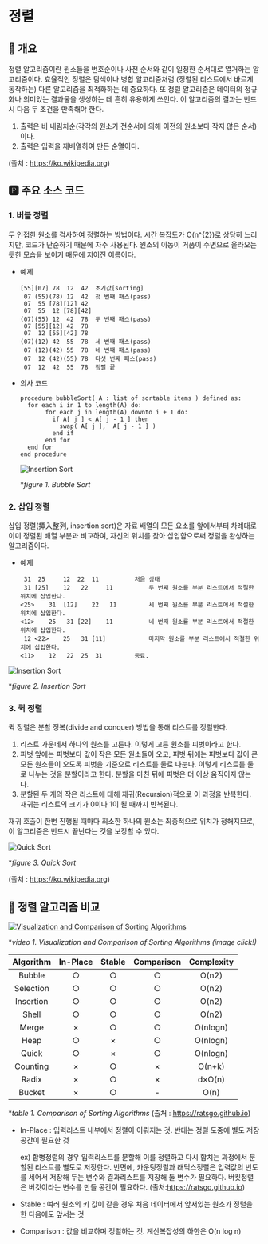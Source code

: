 # 정렬
## 📢 개요

 정렬 알고리즘이란 원소들을 번호순이나 사전 순서와 같이 일정한 순서대로 열거하는 알고리즘이다. 효율적인 정렬은 탐색이나 병합 알고리즘처럼 (정렬된 리스트에서 바르게 동작하는) 다른 알고리즘을 최적화하는 데 중요하다. 또 정렬 알고리즘은 데이터의 정규화나 의미있는 결과물을 생성하는 데 흔히 유용하게 쓰인다. 이 알고리즘의 결과는 반드시 다음 두 조건을 만족해야 한다.

 1. 출력은 비 내림차순(각각의 원소가 전순서에 의해 이전의 원소보다 작지 않은 순서)이다.
 2. 출력은 입력을 재배열하여 만든 순열이다.
 
 (출처 : https://ko.wikipedia.org)
 
 
 ## 🅿 주요 소스 코드
 ### 1. 버블 정렬 
  두 인접한 원소를 검사하여 정렬하는 방법이다. 시간 복잡도가 O(n^{2})로 상당히 느리지만, 코드가 단순하기 때문에 자주 사용된다. 원소의 이동이 거품이 수면으로 올라오는 듯한 모습을 보이기 때문에 지어진 이름이다.
  
  - 예제
  
        [55][07] 78  12  42  초기값[sorting]
         07 (55)(78) 12  42  첫 번째 패스(pass)
         07  55 [78][12] 42
         07  55  12 [78][42]
        (07)(55) 12  42  78  두 번째 패스(pass)
         07 [55][12] 42  78
         07  12 [55][42] 78
        (07)(12) 42  55  78  세 번째 패스(pass)
         07 (12)(42) 55  78  네 번째 패스(pass)
         07  12 (42)(55) 78  다섯 번째 패스(pass)
         07  12  42  55  78  정렬 끝
  
  - 의사 코드
  
        procedure bubbleSort( A : list of sortable items ) defined as:
          for each i in 1 to length(A) do:
               for each j in length(A) downto i + 1 do:
                 if A[ j ] < A[ j - 1 ] then
                   swap( A[ j ],  A[ j - 1 ] )
                 end if
               end for
          end for
        end procedure
        
    ![Insertion Sort](https://upload.wikimedia.org/wikipedia/commons/5/54/Sorting_bubblesort_anim.gif)

    **figure 1. Bubble Sort*


 ### 2. 삽입 정렬 
 삽입 정렬(揷入整列, insertion sort)은 자료 배열의 모든 요소를 앞에서부터 차례대로 이미 정렬된 배열 부분과 비교하여, 자신의 위치를 찾아 삽입함으로써 정렬을 완성하는 알고리즘이다.
 
  - 예제
  
         31	 25 	12 	22 	11			처음 상태
         31	[25]	12	 22 	11		 	두 번째 원소를 부분 리스트에서 적절한 위치에 삽입한다.
        <25>	31	[12]	22	 11		 	세 번째 원소를 부분 리스트에서 적절한 위치에 삽입한다.
        <12>	25	 31	[22]	11		 	네 번째 원소를 부분 리스트에서 적절한 위치에 삽입한다.
         12	<22>	25	 31	[11]		 	마지막 원소를 부분 리스트에서 적절한 위치에 삽입한다.
        <11>	12	 22	 25	 31		 	종료.
 
   ![Insertion Sort](http://upload.wikimedia.org/wikipedia/commons/0/0f/Insertion-sort-example-300px.gif)

   **figure 2. Insertion Sort*


 ### 3. 퀵 정렬 
퀵 정렬은 분할 정복(divide and conquer) 방법을 통해 리스트를 정렬한다.

 1. 리스트 가운데서 하나의 원소를 고른다. 이렇게 고른 원소를 피벗이라고 한다.
 2. 피벗 앞에는 피벗보다 값이 작은 모든 원소들이 오고, 피벗 뒤에는 피벗보다 값이 큰 모든 원소들이 오도록 피벗을 기준으로 리스트를 둘로 나눈다. 이렇게 리스트를 둘로 나누는 것을 분할이라고 한다. 분할을 마친 뒤에 피벗은 더 이상 움직이지 않는다.
 3. 분할된 두 개의 작은 리스트에 대해 재귀(Recursion)적으로 이 과정을 반복한다. 재귀는 리스트의 크기가 0이나 1이 될 때까지 반복된다.


재귀 호출이 한번 진행될 때마다 최소한 하나의 원소는 최종적으로 위치가 정해지므로, 이 알고리즘은 반드시 끝난다는 것을 보장할 수 있다.

   ![Quick Sort](http://upload.wikimedia.org/wikipedia/commons/6/6a/Sorting_quicksort_anim.gif)

   **figure 3. Quick Sort*

 
 (출처 : https://ko.wikipedia.org)
 
 
 ## 📌 정렬 알고리즘 비교
 
 [![Visualization and Comparison of Sorting Algorithms](https://github.com/kbm0996/Sort/blob/master/picture/videothumbnail.JPG?raw=true)](https://youtu.be/ZZuD6iUe3Pc?t=0s)

  **video 1. Visualization and Comparison of Sorting Algorithms (image click!)*

 
 
 | Algorithm | In-Place | Stable | Comparison | Complexity |
 |:--------:|:--------:|:--------:|:--------:|:--------:|
 | Bubble	| ○	| ○	| ○	| O(n2) | 
 | Selection	| ○	| ○	| ○	| O(n2) | 
 | Insertion	| ○	| ○	| ○	| O(n2) | 
 | Shell| 	○	| ○	| ○	| O(n2) | 
 | Merge	| ×	| ○	| ○	| O(nlogn) | 
 | Heap	| ○	| ×	| ○	| O(nlogn) | 
 | Quick	| ○	| ×	| ○	| O(nlogn) | 
 | Counting	| ×	| ○	| ×	| O(n+k) | 
 | Radix	| ×	| ○	| ×	| d×O(n) | 
 | Bucket	| ×	| ○	| -	| O(n) | 

 **table 1. Comparison of Sorting Algorithms* (출처 : https://ratsgo.github.io)

- In-Place : 입력리스트 내부에서 정렬이 이뤄지는 것. 반대는 정렬 도중에 별도 저장공간이 필요한 것

  ex) 합병정렬의 경우 입력리스트를 분할해 이를 정렬하고 다시 합치는 과정에서 분할된 리스트를 별도로 저장한다. 
  반면에, 카운팅정렬과 래딕스정렬은 입력값의 빈도를 세어서 저장해 두는 변수와 결과리스트를 저장해 둘 변수가 필요하다. 
  버킷정렬은 버킷이라는 변수를 만들 공간이 필요하다.
  (출처:https://ratsgo.github.io)

- Stable : 여러 원소의 키 값이 같을 경우 처음 데이터에서 앞서있는 원소가 정렬을 한 다음에도 앞서는 것

- Comparison : 값을 비교하며 정렬하는 것. 계산복잡성의 하한은 O(n log n)

